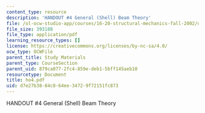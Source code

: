 ```yaml
---
content_type: resource
description: 'HANDOUT #4 General (Shell) Beam Theory'
file: /ol-ocw-studio-app/courses/16-20-structural-mechanics-fall-2002/d7e27b3884c864ee34729f72151fc873_ho4.pdf
file_size: 393188
file_type: application/pdf
learning_resource_types: []
license: https://creativecommons.org/licenses/by-nc-sa/4.0/
ocw_type: OCWFile
parent_title: Study Materials
parent_type: CourseSection
parent_uid: 879ca077-2fc4-859e-deb1-5bff145aeb10
resourcetype: Document
title: ho4.pdf
uid: d7e27b38-84c8-64ee-3472-9f72151fc873
---
```

HANDOUT #4 General (Shell) Beam Theory